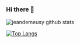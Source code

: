 ### Hi there 👋

![jeandemeusy github stats](https://github-readme-stats.vercel.app/api?username=jeandemeusy&hide_border=true&count_private=true&show_icons=true&include_all_commits=true&bg_color=0D1117&title_color=56A1F7&text_color=8B949E&icon_color=56A1F7&hide=stars)

[![Top Langs](https://github-readme-stats.vercel.app/api/top-langs/?username=jeandemeusy)](https://github.com/anuraghazra/github-readme-stats)
